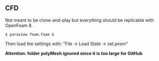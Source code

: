 ## CFD

Not meant to be clone-and-play but everything should be replicable with OpenFoam 8.

```console
$ paraview foam.foam &
```

Then load the settings with: "File -> Load State -> set.pvsm"

**Attention: folder polyMesh ignored since it is too large for GitHub**
